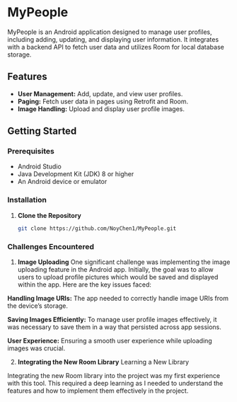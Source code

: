 
# MyPeople

MyPeople is an Android application designed to manage user profiles, including adding, updating, and displaying user information. It integrates with a backend API to fetch user data and utilizes Room for local database storage.

## Features

- **User Management:** Add, update, and view user profiles.
- **Paging:** Fetch user data in pages using Retrofit and Room.
- **Image Handling:** Upload and display user profile images.

## Getting Started

### Prerequisites

- Android Studio
- Java Development Kit (JDK) 8 or higher
- An Android device or emulator
### Installation

1. **Clone the Repository**

   ```bash
   git clone https://github.com/NoyChen1/MyPeople.git
   
   
### Challenges Encountered
1. **Image Uploading**
One significant challenge was implementing the image uploading feature in the Android app. Initially, the goal was to allow users to upload profile pictures which would be saved and displayed within the app. Here are the key issues faced:

**Handling Image URIs:** The app needed to correctly handle image URIs from the device’s storage.

**Saving Images Efficiently:** To manage user profile images effectively, it was necessary to save them in a way that persisted across app sessions.

**User Experience:** Ensuring a smooth user experience while uploading images was crucial. 

2. **Integrating the New Room Library**
Learning a New Library

Integrating the new Room library into the project was my first experience with this tool. This required a deep learning as I needed to understand the features and how to implement them effectively in the project.
